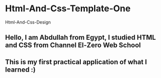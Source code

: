 # Html-And-Css-Template-One
Html-And-Css-Design

## Hello, I am Abdullah from Egypt, I studied HTML and CSS from Channel El-Zero Web School
## This is my first practical application of what I learned :)
